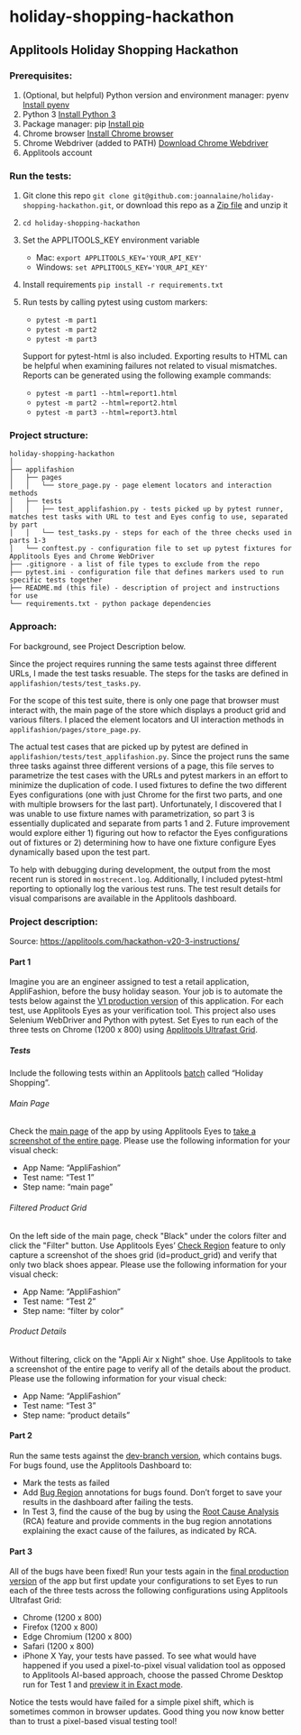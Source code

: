 # holiday-shopping-hackathon
## Applitools Holiday Shopping Hackathon
### Prerequisites:

1. (Optional, but helpful) Python version and environment manager: pyenv [Install pyenv](https://realpython.com/intro-to-pyenv/) 
2. Python 3 [Install Python 3](https://realpython.com/installing-python/)
3. Package manager: pip [Install pip](https://pip.pypa.io/en/stable/installing/)
4. Chrome browser [Install Chrome browser](https://www.google.com/chrome/)  
5. Chrome Webdriver (added to PATH) [Download Chrome Webdriver](https://chromedriver.chromium.org/downloads)
6. Applitools account

### Run the tests:
1. Git clone this repo
`git clone git@github.com:joannalaine/holiday-shopping-hackathon.git`, or download this repo as a [Zip file](https://github.com/joannalaine/holiday-shopping-hackathon/archive/main.zip) and unzip it
2. `cd holiday-shopping-hackathon`
3. Set the APPLITOOLS_KEY environment variable
    - Mac: `export APPLITOOLS_KEY='YOUR_API_KEY'`
    - Windows: `set APPLITOOLS_KEY='YOUR_API_KEY'`
4. Install requirements `pip install -r requirements.txt`
5. Run tests by calling pytest using custom markers: 
    - `pytest -m part1`
    - `pytest -m part2`
    - `pytest -m part3`
    
    Support for pytest-html is also included. Exporting results to HTML can be helpful when examining failures not 
    related to visual mismatches. Reports can be generated using the following example commands:
    - `pytest -m part1 --html=report1.html`
    - `pytest -m part2 --html=report2.html`
    - `pytest -m part3 --html=report3.html`

### Project structure:
```
holiday-shopping-hackathon
│
├── applifashion
│   ├── pages 
│   │   └── store_page.py - page element locators and interaction methods
│   ├── tests
│   │   ├── test_applifashion.py - tests picked up by pytest runner, matches test tasks with URL to test and Eyes config to use, separated by part
│   │   └── test_tasks.py - steps for each of the three checks used in parts 1-3
│   └── conftest.py - configuration file to set up pytest fixtures for Applitools Eyes and Chrome WebDriver
├── .gitignore - a list of file types to exclude from the repo
├── pytest.ini - configuration file that defines markers used to run specific tests together
├── README.md (this file) - description of project and instructions for use
└── requirements.txt - python package dependencies
```

### Approach:
For background, see Project Description below.

Since the project requires running the same tests against three different URLs, I made the test tasks resuable. The steps for the tasks are defined in `applifashion/tests/test_tasks.py`.

For the scope of this test suite, there is only one page that browser must interact with, the main page of the store which displays a product grid and various filters. I placed the element locators and UI interaction methods in `applifashion/pages/store_page.py`.

The actual test cases that are picked up by pytest are defined in `applifashion/tests/test_applifashion.py`. 
Since the project runs the same three tasks against three different versions of a page, this file serves to parametrize the test cases with the URLs and pytest markers in an effort to minimize the duplication of code.
I used fixtures to define the two different Eyes configurations (one with just Chrome for the first two parts, and one with multiple browsers for the last part). 
Unfortunately, I discovered that I was unable to use fixture names with parametrization, so part 3 is essentially duplicated and separate from parts 1 and 2.
Future improvement would explore either 1) figuring out how to refactor the Eyes configurations out of fixtures or 2) determining how to have one fixture configure Eyes dynamically based upon the test part.

To help with debugging during development, the output from the most recent run is stored in `mostrecent.log`.
Additionally, I included pytest-html reporting to optionally log the various test runs.
The test result details for visual comparisons are available in the Applitools dashboard.


### Project description:
Source: https://applitools.com/hackathon-v20-3-instructions/
#### Part 1
Imagine you are an engineer assigned to test a retail application, AppliFashion, before the busy holiday season. Your job is to automate the tests below against the [V1 production version](http://demo.applitools.com/tlcHackathonMasterV1.html) of this application. 
For each test, use Applitools Eyes as your verification tool. This project also uses Selenium WebDriver and Python with pytest.
Set Eyes to run each of the three tests on Chrome (1200 x 800) using [Applitools Ultrafast Grid](https://applitools.com/docs/topics/sdk/vg-configuration.html?Highlight=grid).

##### Tests
Include the following tests within an Applitools [batch](https://applitools.com/docs/topics/working-with-test-batches/how-to-group-tests-into-batches.html) called “Holiday Shopping”.

###### Main Page
Check the [main page](https://demo.applitools.com/tlcHackathonMasterV1.html) of the app by using Applitools Eyes to [take a screenshot of the entire page](https://applitools.com/docs/api/eyes-sdk/classes-gen/class_eyes/method-eyes-checkwindow-selenium-java.html).
Please use the following information for your visual check:
- App Name: “AppliFashion”
- Test name: “Test 1”
- Step name: “main page” 

###### Filtered Product Grid
On the left side of the main page, check "Black" under the colors filter and click the "Filter" button.
Use Applitools Eyes’ [Check Region](https://applitools.com/docs/api/eyes-sdk/classes-gen/class_eyes/method-eyes-checkregion-selenium-java.html) feature to only capture a screenshot of the shoes grid (id=product_grid) and verify that only two black shoes appear.
Please use the following information for your visual check:
- App Name: “AppliFashion”
- Test name: “Test 2”
- Step name: “filter by color” 

###### Product Details
Without filtering, click on the "Appli Air x Night" shoe.
Use Applitools to take a screenshot of the entire page to verify all of the details about the product.
Please use the following information for your visual check:
- App Name: “AppliFashion”
- Test name: “Test 3”
- Step name: “product details”

#### Part 2
Run the same tests against the [dev-branch version](http://demo.applitools.com/tlcHackathonDev.html), which contains bugs.
For bugs found, use the Applitools Dashboard to:
- Mark the tests as failed
- Add [Bug Region](https://applitools.com/docs/topics/test-manager/viewers/tm-viewer-test-editor.html#Add) annotations for bugs found. Don’t forget to save your results in the dashboard after failing the tests.
- In Test 3, find the cause of the bug by using the [Root Cause Analysis](https://applitools.com/docs/topics/test-manager/viewers/root-cause-analysis.html) (RCA) feature and provide comments in the bug region annotations explaining the exact cause of the failures, as indicated by RCA.

#### Part 3
All of the bugs have been fixed! Run your tests again in the [final production version](https://demo.applitools.com/tlcHackathonMasterV2.html) of the app but first update your configurations to set Eyes to run each of the three tests across the following configurations using Applitools Ultrafast Grid:
- Chrome (1200 x 800)
- Firefox (1200 x 800)
- Edge Chromium (1200 x 800)
- Safari (1200 x 800)
- iPhone X
Yay, your tests have passed. To see what would have happened if you used a pixel-to-pixel visual validation tool as opposed to Applitools AI-based approach, choose the passed Chrome Desktop run for Test 1 and [preview it in Exact mode](https://applitools.com/docs/topics/test-manager/viewers/tm-viewer-step-editor.html#Preview).

Notice the tests would have failed for a simple pixel shift, which is sometimes common in browser updates. Good thing you now know better than to trust a pixel-based visual testing tool!
